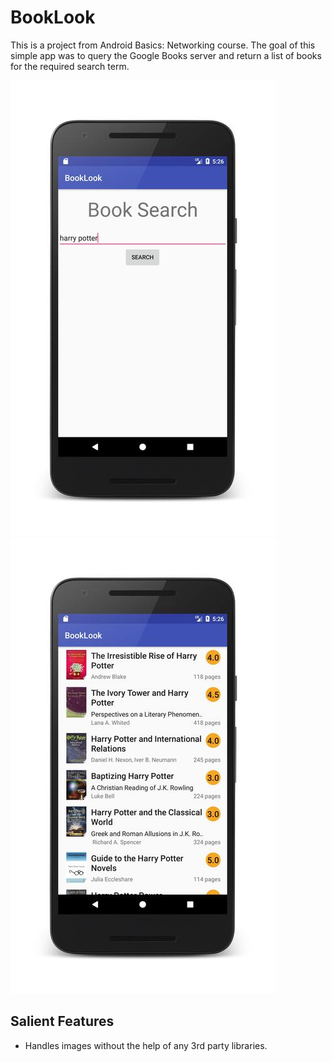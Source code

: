 # BookLook
This is a project from Android Basics: Networking course. The goal of this simple app was to query the Google Books server and return a list of books for the required search term.

![Screen1](screen1.jpg?raw=true "Screen1") ![Screen2](screen2.jpg?raw=true "Screen2")

## Salient Features
- Handles images without the help of any 3rd party libraries.